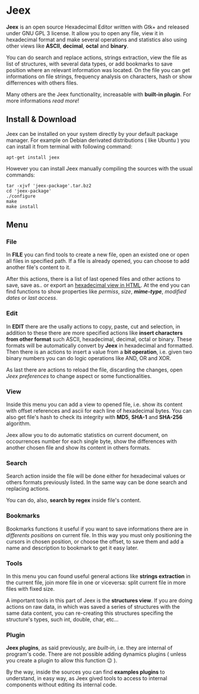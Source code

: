 # Jeex
**Jeex** is an open source Hexadecimal Editor written with Gtk+ and released under GNU GPL 3 license. 
It allow you to open any file, view it in hexadecimal format and make several operations and statistics also 
using other views like **ASCII**, **decimal**, **octal** and **binary**.

You can do search and replace actions, strings extraction, view the file as list of structures, with several data 
types, or add bookmarks to save position where an relevant information was located. On the file you can get informations 
on file strings, frequency analysis on characters, hash or show differrences with others files.

Many others are the Jeex functionality, increasable with **built-in plugin**. For more informations _read more_!

## Install & Download
Jeex can be installed on your system directly by your default package manager. For example on Debian derivated 
distributions ( like Ubuntu ) you can install it from terminal with following command:

```
apt-get install jeex
```

However you can install Jeex manually compiling the sources with the usual commands:

```
tar -xjvf 'jeex-package'.tar.bz2
cd 'jeex-package'
./configure
make
make install
```

## Menu

### File
In **FILE** you can find tools to create a new file, open an existed one or open all files in specified path. 
If a file is already opened, you can choose to add another file's content to it.

After this actions, there is a list of last opened files and other actions to save, save as.. or export an 
[hexadecimal view in HTML](http://www.neckersbox.eu/var/www/html/neckersbox/jeex_export/strish_1.html). 
At the end you can find functions to show properties like _permiss_, _size_, _**mime-type**_, _modified dates_ 
or _last access_.

### Edit
In **EDIT** there are the usally actions to copy, paste, cut and selection, in addition to these there are more 
specified actions like **insert characters from other format** such ASCII, hexadecimal, decimal, octal or binary. 
These formats will be automatically convert by **Jeex** in hexadecimal and formatted. Then there is an actions to 
insert a value from a **bit operation**, i.e. given two binary numbers you can do logic operations like AND, OR and XOR.

As last there are actions to reload the file, discarding the changes, open _Jeex preferences_ to change aspect or 
some functionalities.

### View
Inside this menu you can add a view to opened file, i.e. show its content with offset references and ascii for each 
line of hexadecimal bytes. You can also get file's hash to check its integrity with **MD5**, **SHA-1** and 
**SHA-256** algorithm.

Jeex allow you to do automatic statistics on current document, on occourrences number for each single byte, show the 
differences with another chosen file and show its content in others formats.

### Search
Search action inside the file will be done either for hexadecimal values or others formats previously listed. In the 
same way can be done search and replacing actions.

You can do, also, **search by regex** inside file's content.

### Bookmarks
Bookmarks functions it useful if you want to save informations there are in _differents positions_ on current file. In 
this way you must only positioning the cursors in chosen position, or choose the offset, to save them and add a name 
and description to bookmark to get it easy later.

### Tools
In this menu you can found useful general actions like **strings extraction** in the current file, join more file in one 
or viceversa: split current file in more files with fixed size.

A important tools in this part of Jeex is the **structures view**. If you are doing actions on raw data, in which was 
saved a series of structures with the same data content, you can re-creating this structures specifing the structure's 
types, such int, double, char, etc...

### Plugin
**Jeex plugins**, as said previously, are _built-in_, i.e. they are internal of program's code. There are not possible 
adding dynamics plugins ( unless you create a plugin to allow this function :wink: ).

By the way, inside the sources you can find **examples plugins** to understand, in easy way, as Jeex gived tools to access 
to internal components without editing its internal code.

